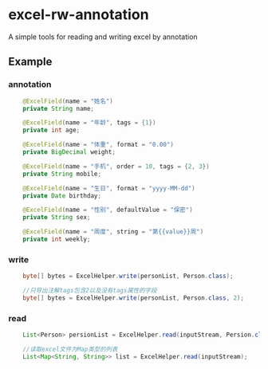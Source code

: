 # excel-rw-annotation
A simple tools for reading and writing excel by annotation

## Example

### annotation
```java
    @ExcelField(name = "姓名")
    private String name;

    @ExcelField(name = "年龄", tags = {1})
    private int age;

    @ExcelField(name = "体重", format = "0.00")
    private BigDecimal weight;

    @ExcelField(name = "手机", order = 10, tags = {2, 3})
    private String mobile;

    @ExcelField(name = "生日", format = "yyyy-MM-dd")
    private Date birthday;

    @ExcelField(name = "性别", defaultValue = "保密")
    private String sex;

    @ExcelField(name = "周度", string = "第{{value}}周")
    private int weekly;
```
### write

```java  
    byte[] bytes = ExcelHelper.write(personList, Person.class);
```  

```java
    //只导出注解tags包含2以及没有tags属性的字段
    byte[] bytes = ExcelHelper.write(personList, Person.class, 2);
```
### read

```java
    List<Person> persionList = ExcelHelper.read(inputStream, Persion.class);
```

````java
    //读取excel文件为Map类型的列表
    List<Map<String, String>> list = ExcelHelper.read(inputStream);
````
    
